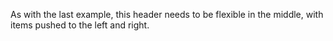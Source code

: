 As with the last example, this header needs to be flexible in the middle, with items pushed to the left and right.